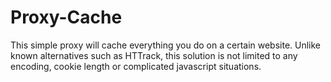 # Proxy-Cache
This simple proxy will cache everything you do on a certain website. Unlike known alternatives such as HTTrack, this solution is not limited to any encoding, cookie length or complicated javascript situations.
